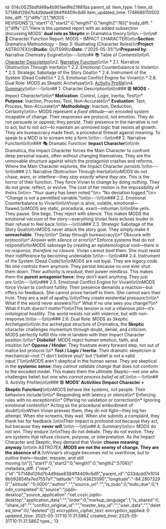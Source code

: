 id: 514c0025bdfd49a4b951ae8fe21881ba
parent_id: 
item_type: 1
item_id: 57148d126d7b4d9dae8384ff4409c6d9
item_updated_time: 1748686110503
title_diff: "[{\"diffs\":[[1,\"MODS - REVISIONS\"]],\"start1\":0,\"start2\":0,\"length1\":0,\"length2\":16}]"
body_diff: "[{\"diffs\":[[1,\"Here is the updated report with an added subsection discussing MODS' **dual role as Skeptic** in Dramatica theory:\\\n\\\n---\\\n\\\n# 📘 Character Function Report: MODS – IMPACT CHARACTER\\\n\\\n**Section**: Dramatica Methodology – Step 3: Illustrating (Character Roles)\\\n**Project**: ASTRO7EX\\\n**Studio**: GUTS99\\\n**Date**: \\\"2025-05-31\\\"\\\n**Prepared by**: Narrative Chemistry Engine\\\n\\\n---\\\n\\\n## 📚 Table of Contents\\\n\\\n1. [Character Description](#1-character-description)\\\n2. [Narrative Function](#2-narrative-function)\\\n\\\n   * 2.1. Narrative Obstruction Through Inertia\\\n   * 2.2. Emotional Counterbalance to Vivian\\\n   * 2.3. Strategic Sabotage of the Story Goal\\\n   * 2.4. Instrument of the System (Dead Code)\\\n   * 2.5. Emotional Conflict Engine for Vivian\\\n   * 2.6. Dual Role: MODS as Skeptic Archetype\\\n3. [Activity Profile](#3-activity-profile)\\\n4. [Summary](#4-summary)\\\n\\\n---\\\n\\\n## 1. Character Description\\\n\\\n### 🟥 **MODS** – *Impact Character*\\\n\\\n* **Motivation**: Control, Logic, Inertia, Test\\\n* **Purpose**: Inaction, Process, Test, Non-Accurate\\\n* **Evaluation**: Test, Process, Non-Accurate\\\n* **Methodology**: Inaction, Deduction, Certainty\\\n\\\n> MODS represent a *fixed attitude*—an encoded system incapable of change. Their responses are protocol, not emotion. They do not persuade or oppose; they persist. Their presence in the narrative is not to act, but to *not act*—to maintain an unmoved logic that resists all growth. They are bureaucracy made flesh, a procedural firewall against meaning. To speak to a MOD is to scream into a form.\\\n\\\n---\\\n\\\n## 2. Narrative Function\\\n\\\n### 🎭 Dramatic Function: **Impact Character**\\\n\\\nIn Dramatica, the Impact Character forces the Main Character to confront deep personal issues, often without changing themselves. They are the unmovable structure against which the protagonist crashes and reforms. Where the Main Character explores, the Impact Character *persists*.\\\n\\\n---\\\n\\\n### 2.1. Narrative Obstruction Through Inertia\\\n\\\nMODS do not chase, warn, or interfere—they *stay exactly where they are*. This is the horror of their function. They force Vivian to change by doing *nothing*. They do not grow, reflect, or evolve. The cost of her motion is the impossibility of theirs.\\\n\\\n> “Your query has been noted.”\\\n> “No deviation logged.”\\\n> “Change is not a permitted variable.”\\\n\\\n---\\\n\\\n### 2.2. Emotional Counterbalance to Vivian\\\n\\\nVivian is alive, volatile, emotional—flawed.\\\nMODS are static, procedural, exact—inhuman.\\\n\\\nShe yells. They pause. She begs. They reject with silence. This makes MODS the emotional *vacuum* of the story—everything Vivian feels echoes louder in their refusal to feel back.\\\n\\\n---\\\n\\\n### 2.3. Strategic Sabotage of the Story Goal\\\n\\\nMODS never attack the story goal. They simply make it **unreachable**. They:\\\n\\\n* Delay through bureaucracy\\\n* Obscure with protocol\\\n* Answer with silence or error\\\n* Enforce systems that do not respond\\\n\\\nMODS sabotage by creating an epistemological void—*there is no response, therefore no closure*. Vivian cannot *beat* them. She must resist their indifference by becoming undeniable.\\\n\\\n---\\\n\\\n### 2.4. Instrument of the System (Dead Code)\\\n\\\nMODS are not loyal. They are *legacy code*. No one controls them anymore. They persist because no one ever shut them down. Their authority is *residual*, their power *mindless*. This makes them the **purest antagonist force**: they don’t want anything. They just *are*.\\\n\\\n---\\\n\\\n### 2.5. Emotional Conflict Engine for Vivian\\\n\\\nMODS force Vivian to confront futility. Their presence demands a reaction—but offers no feedback. She cannot prove herself to them. She cannot earn their trust. They are a wall of apathy.\\\n\\\nThey create existential pressure:\\\n\\\n* What if the world never answers?\\\n* What if no one sees you change?\\\n* What if truth *doesn’t matter*?\\\n\\\nThis tension is not a villainous plot—it’s *ontological hostility*. The world resists not with violence, but with non-response.\\\n\\\n---\\\n\\\n### 2.6. Dual Role: MODS as Skeptic Archetype\\\n\\\nIn the archetypal structure of Dramatica, the **Skeptic** character challenges momentum through doubt, denial, and criticism. MODS perfectly fulfill this role in tandem with their Impact Character position.\\\n\\\n* **Disbelief**: MODS reject human emotion, faith, and intuition.\\\n* **Oppose / Hinder**: They frustrate every forward step, not out of malice but protocol.\\\n* **Test / Logic / Inertia**: Their dramatic skepticism is mechanical—not \\\"I don’t believe you\\\" but \\\"belief is not a valid input.\\\"\\\n\\\nMODS aren't skeptical in the human sense. They are skeptical in the **systemic sense**: they *cannot validate change* that does not conform to the encoded model. This makes them the *ultimate Skeptic*—not one who challenges belief, but one who *cannot process belief at all*.\\\n\\\n---\\\n\\\n## 3. Activity Profile\\\n\\\n### 🟥 **MODS’ Activities (Impact Character + Skeptic Function)**\\\n\\\nMODS behave like systems, not people. Their behaviors include:\\\n\\\n* Responding with latency or silence\\\n* Enforcing rules with no exceptions\\\n* Offering no validation or correction\\\n* Ignoring emotional content\\\n* Acting as the procedural embodiment of doubt\\\n\\\nWhen Vivian presses them, they do not fight—they log her attempt. When she screams, they wait. When she submits a complaint, they thank her for feedback.\\\n\\\nTheir impact is profound not because they act, but because they **never will**.\\\n\\\n---\\\n\\\n## 4. Summary\\\n\\\n> MODS do not win. They endure.\\\n\\\nThey do not debate. They do not evolve. They are systems that refuse closure, purpose, or interpretation. As the Impact Character and Skeptic, they demand that Vivian **choose meaning anyway**.\\\n\\\nIn ASTRO7EX, **MODS are not the enemy of change. They are the absence of it.**\\\nVivian’s struggle becomes not to overthrow, but to *outlive* them—louder, messier, and still moving.\\\n\"]],\"start1\":0,\"start2\":0,\"length1\":0,\"length2\":5706}]"
metadata_diff: {"new":{"id":"57148d126d7b4d9dae8384ff4409c6d9","parent_id":"033dcdd7e10148b092654fa7ed7557a1","latitude":"30.43825590","longitude":"-84.28073290","altitude":"0.0000","author":"","source_url":"","is_todo":0,"todo_due":0,"todo_completed":0,"source":"joplin-desktop","source_application":"net.cozic.joplin-desktop","application_data":"","order":0,"markup_language":1,"is_shared":0,"share_id":"","conflict_original_id":"","master_key_id":"","user_data":"","deleted_time":0},"deleted":[]}
encryption_cipher_text: 
encryption_applied: 0
updated_time: 2025-05-31T10:11:31.586Z
created_time: 2025-05-31T10:11:31.586Z
type_: 13